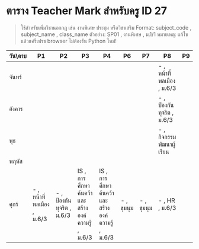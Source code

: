 # ตาราง Teacher Mark สำหรับครู ID 27

> ใช้สำหรับเพิ่มวิชานอกกฎ เช่น งานพิเศษ ประชุม หรือวิชาเสริม
> Format: subject_code , subject_name , class_name
> ตัวอย่าง: SP01 , งานพิเศษ , ม.1/1
> หมายเหตุ: แก้ไขแล้วแค่รีเฟรช browser ไม่ต้องรัน Python ใหม่!

| วัน\คาบ | P1 | P2 | P3 | P4 | P6 | P7 | P8 | P9 |
| --- | --- | --- | --- | --- | --- | --- | --- | --- |
| จันทร์ |  |  |  |  |  |  | - , หน้าที่พลเมือง  , ม.6/3 |  |
| อังคาร |  |  |  |  |  |  | - , ป้องกันทุจริต , ม.6/3 |  |
| พุธ |  |  |  |  |  |  | - , กิจกรรมพัฒนาผู้เรียน |  |
| พฤหัส |  |  |  |  |  |  |  |  |
| ศุกร์ | - , หน้าที่พลเมือง  , ม.6/3 | - , ป้องกันทุจริต , ม.6/3 | IS , การศึกษาค้นคว้าและสร้างองค์ความรู้ , ม.6/3 | IS , การศึกษาค้นคว้าและสร้างองค์ความรู้ , ม.6/3 | - , ชุมนุม   | - , ชุมนุม   | - , HR , ม.6/3 |  |
